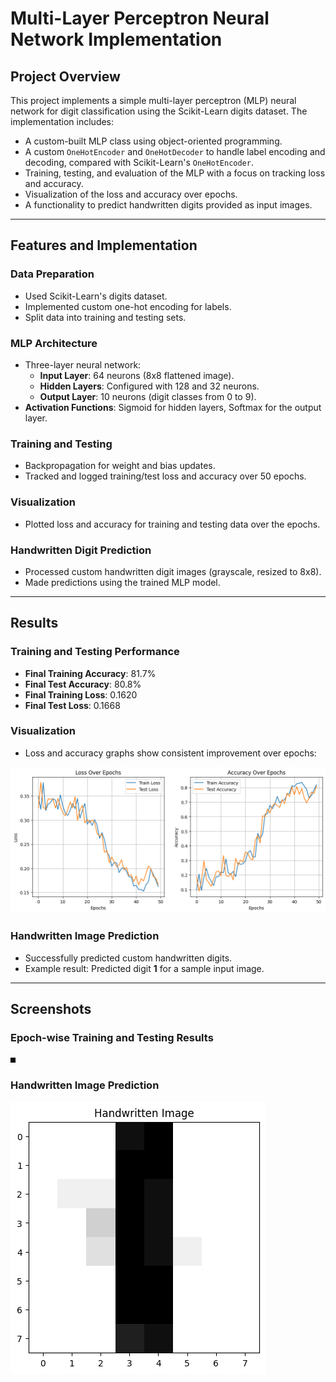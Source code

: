 # Multi-Layer Perceptron Neural Network Implementation

## Project Overview
This project implements a simple multi-layer perceptron (MLP) neural network for digit classification using the Scikit-Learn digits dataset. The implementation includes:
- A custom-built MLP class using object-oriented programming.
- A custom `OneHotEncoder` and `OneHotDecoder` to handle label encoding and decoding, compared with Scikit-Learn's `OneHotEncoder`.
- Training, testing, and evaluation of the MLP with a focus on tracking loss and accuracy.
- Visualization of the loss and accuracy over epochs.
- A functionality to predict handwritten digits provided as input images.

---

## Features and Implementation
### Data Preparation
- Used Scikit-Learn's digits dataset.
- Implemented custom one-hot encoding for labels.
- Split data into training and testing sets.

### MLP Architecture
- Three-layer neural network:
  - **Input Layer**: 64 neurons (8x8 flattened image).
  - **Hidden Layers**: Configured with 128 and 32 neurons.
  - **Output Layer**: 10 neurons (digit classes from 0 to 9).
- **Activation Functions**: Sigmoid for hidden layers, Softmax for the output layer.

### Training and Testing
- Backpropagation for weight and bias updates.
- Tracked and logged training/test loss and accuracy over 50 epochs.

### Visualization
- Plotted loss and accuracy for training and testing data over the epochs.

### Handwritten Digit Prediction
- Processed custom handwritten digit images (grayscale, resized to 8x8).
- Made predictions using the trained MLP model.

---

## Results
### Training and Testing Performance
- **Final Training Accuracy**: 81.7%
- **Final Test Accuracy**: 80.8%
- **Final Training Loss**: 0.1620
- **Final Test Loss**: 0.1668

### Visualization
- Loss and accuracy graphs show consistent improvement over epochs:

![Loss and Accuracy Plots](result\output.png)

### Handwritten Image Prediction
- Successfully predicted custom handwritten digits.
- Example result: Predicted digit **1** for a sample input image.

---

## Screenshots
### Epoch-wise Training and Testing Results
![Training and Testing Logs](ax-2.jpg)

### Handwritten Image Prediction
![Handwritten Image](result\output-2.png)
